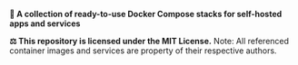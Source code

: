 **🐳 A collection of ready-to-use Docker Compose stacks for self-hosted apps and services**

**⚖️ This repository is licensed under the MIT License.**
Note: All referenced container images and services are property of their respective authors.
